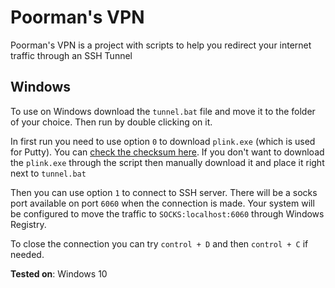 # Poorman's VPN
Poorman's VPN is a project with scripts to help you redirect your internet traffic through an SSH Tunnel


## Windows

To use on Windows download the `tunnel.bat` file and move it to the folder of your choice. Then run by double clicking on it.

In first run you need to use option `0` to download `plink.exe` (which is used for Putty). You can [check the checksum here](https://www.chiark.greenend.org.uk/~sgtatham/putty/latest.html).
If you don't want to download the `plink.exe` through the script then manually download it and place it right next to `tunnel.bat`

Then you can use option `1` to connect to SSH server. There will be a socks port available on port `6060` when the connection is made.
Your system will be configured to move the traffic to `SOCKS:localhost:6060` through Windows Registry.

To close the connection you can try `control + D` and then `control + C` if needed.

**Tested on**: Windows 10
